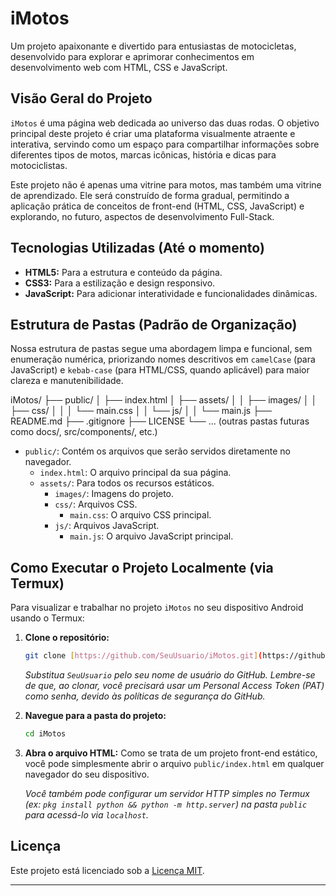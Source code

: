 # iMotos

Um projeto apaixonante e divertido para entusiastas de motocicletas, desenvolvido para explorar e aprimorar conhecimentos em desenvolvimento web com HTML, CSS e JavaScript.

## Visão Geral do Projeto

`iMotos` é uma página web dedicada ao universo das duas rodas. O objetivo principal deste projeto é criar uma plataforma visualmente atraente e interativa, servindo como um espaço para compartilhar informações sobre diferentes tipos de motos, marcas icônicas, história e dicas para motociclistas.

Este projeto não é apenas uma vitrine para motos, mas também uma vitrine de aprendizado. Ele será construído de forma gradual, permitindo a aplicação prática de conceitos de front-end (HTML, CSS, JavaScript) e explorando, no futuro, aspectos de desenvolvimento Full-Stack.

## Tecnologias Utilizadas (Até o momento)

* **HTML5:** Para a estrutura e conteúdo da página.
* **CSS3:** Para a estilização e design responsivo.
* **JavaScript:** Para adicionar interatividade e funcionalidades dinâmicas.

## Estrutura de Pastas (Padrão de Organização)

Nossa estrutura de pastas segue uma abordagem limpa e funcional, sem enumeração numérica, priorizando nomes descritivos em `camelCase` (para JavaScript) e `kebab-case` (para HTML/CSS, quando aplicável) para maior clareza e manutenibilidade.


iMotos/
├── public/
│   ├── index.html
│   ├── assets/
│   │   ├── images/
│   │   ├── css/
│   │   │   └── main.css
│   │   └── js/
│   │       └── main.js
├── README.md
├── .gitignore
├── LICENSE
└── ... (outras pastas futuras como docs/, src/components/, etc.)

* `public/`: Contém os arquivos que serão servidos diretamente no navegador.
    * `index.html`: O arquivo principal da sua página.
    * `assets/`: Para todos os recursos estáticos.
        * `images/`: Imagens do projeto.
        * `css/`: Arquivos CSS.
            * `main.css`: O arquivo CSS principal.
        * `js/`: Arquivos JavaScript.
            * `main.js`: O arquivo JavaScript principal.

## Como Executar o Projeto Localmente (via Termux)

Para visualizar e trabalhar no projeto `iMotos` no seu dispositivo Android usando o Termux:

1.  **Clone o repositório:**
    ```bash
    git clone [https://github.com/SeuUsuario/iMotos.git](https://github.com/SeuUsuario/iMotos.git)
    ```
    *Substitua `SeuUsuario` pelo seu nome de usuário do GitHub.*
    *Lembre-se de que, ao clonar, você precisará usar um Personal Access Token (PAT) como senha, devido às políticas de segurança do GitHub.*

2.  **Navegue para a pasta do projeto:**
    ```bash
    cd iMotos
    ```

3.  **Abra o arquivo HTML:** Como se trata de um projeto front-end estático, você pode simplesmente abrir o arquivo `public/index.html` em qualquer navegador do seu dispositivo.

    *Você também pode configurar um servidor HTTP simples no Termux (ex: `pkg install python && python -m http.server`) na pasta `public` para acessá-lo via `localhost`.*

## Licença

Este projeto está licenciado sob a [Licença MIT](LICENSE).

---
